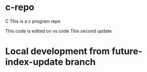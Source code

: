 # c-repo
C
This is a c program repo

This code is edited on vs code
This second update

# Local development from future-index-update branch